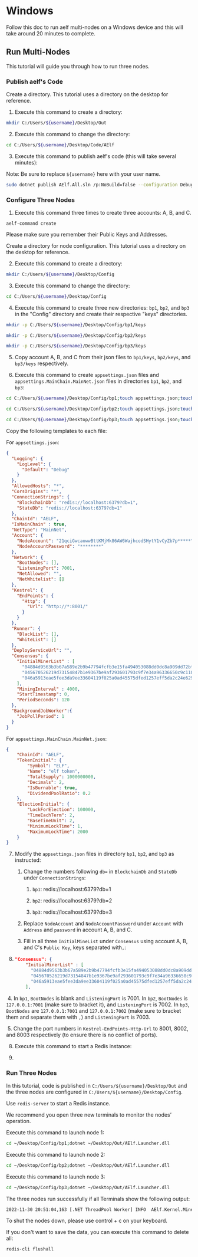 # Windows

Follow this doc to run aelf multi-nodes on a Windows device and this will take around 20 minutes to complete.



## Run Multi-Nodes

This tutorial will guide you through how to run three nodes.



### Publish aelf's Code

Create a directory. This tutorial uses a directory on the desktop for reference.

1. Execute this command to create a directory:

```Bash
mkdir C:/Users/${username}/Desktop/Out
```

2. Execute this command to change the directory:

```Bash
cd C:/Users/${username}/Desktop/Code/AElf
```

3. Execute this command to publish aelf's code (this will take several minutes):

Note: Be sure to replace `${username}` here with your user name.

```Bash
sudo dotnet publish AElf.All.sln /p:NoBuild=false --configuration Debug -o C:/Users/${username}/Desktop/Out
```



### Configure Three Nodes

1. Execute this command three times to create three accounts: A, B, and C.

```Shell
aelf-command create
```

Please make sure you remember their Public Keys and Addresses.

Create a directory for node configuration. This tutorial uses a directory on the desktop for reference.

2. Execute this command to create a directory:

```Bash
mkdir C:/Users/${username}/Desktop/Config
```

3. Execute this command to change the directory:

```Bash
cd C:/Users/${username}/Desktop/Config
```

4. Execute this command to create three new directories: `bp1`, `bp2`, and `bp3`  in the "Config" directory and create their respective "keys" directories.

```Bash
mkdir -p C:/Users/${username}/Desktop/Config/bp1/keys

mkdir -p C:/Users/${username}/Desktop/Config/bp2/keys

mkdir -p C:/Users/${username}/Desktop/Config/bp3/keys
```

5. Copy account A, B, and C from their json files to `bp1/keys`, `bp2/keys`, and `bp3/keys` respectively.

6. Execute this command to create `appsettings.json` files and `appsettings.MainChain.MainNet.json` files in directories `bp1`, `bp2`, and `bp3`:

```Bash
cd C:/Users/${username}/Desktop/Config/bp1;touch appsettings.json;touch appsettings.MainChain.MainNet.json

cd C:/Users/${username}/Desktop/Config/bp2;touch appsettings.json;touch appsettings.MainChain.MainNet.json

cd C:/Users/${username}/Desktop/Config/bp3;touch appsettings.json;touch appsettings.MainChain.MainNet.json
```

Copy the following templates to each file:

For `appsettings.json`:

```JSON
{
  "Logging": {
    "LogLevel": {
      "Default": "Debug"
    }
  },
  "AllowedHosts": "*",
  "CorsOrigins": "*",
  "ConnectionStrings": {
    "BlockchainDb": "redis://localhost:6379?db=1",
    "StateDb": "redis://localhost:6379?db=1"
  },
  "ChainId": "AELF",
  "IsMainChain" : true,
  "NetType": "MainNet",
  "Account": {
    "NodeAccount": "21qciGwcaowwBttKMjMk86AW6WajhcodSHytY1vCyZb7p*****",
    "NodeAccountPassword": "********"
  },
  "Network": {
    "BootNodes": [],
    "ListeningPort": 7001,
    "NetAllowed": "",
    "NetWhitelist": []
  },
  "Kestrel": {
    "EndPoints": {
      "Http": {
        "Url": "http://*:8001/"
      }
    }
  },
  "Runner": {
    "BlackList": [],
    "WhiteList": []
  },
  "DeployServiceUrl": "",
  "Consensus": {
    "InitialMinerList" : [
      "04884d9563b3b67a589e2b9b47794fcfb3e15fa494053088dd0dc8a909dd72bfd24c43b0e2303d631683acaed34acf87526dd489e3805211cba710d956718*****",
      "045670526219d73154847b1e9367be9af293601793c9f7e34a96336650c9c1104a4aac9aaee960af00e775dcd88048698629891b0617ab605e646ae78961c*****",
      "046a5913eae5fee3da9ee33604119f025a0ad45575dfed1257eff5da2c24e629845b1e1a131c5da8751971d545cc5c03826b3eb2b7109b5141679a1927338*****"
    ],
    "MiningInterval" : 4000,
    "StartTimestamp": 0,
    "PeriodSeconds": 120
  },
  "BackgroundJobWorker":{
    "JobPollPeriod": 1
  }
}
```

For `appsettings.MainChain.MainNet.json`:

```JSON
{
    "ChainId": "AELF",
    "TokenInitial": {
        "Symbol": "ELF",
        "Name": "elf token",
        "TotalSupply": 1000000000,
        "Decimals": 2,
        "IsBurnable": true,
        "DividendPoolRatio": 0.2
    },
    "ElectionInitial": {
        "LockForElection": 100000,
        "TimeEachTerm": 2,
        "BaseTimeUnit": 2,
        "MinimumLockTime": 1,
        "MaximumLockTime": 2000
    }
}
```

7. Modify the `appsettings.json` files in directory `bp1`, `bp2`, and `bp3` as instructed:

   1. Change the numbers following `db=` in `BlockchainDb` and `StateDb` under `ConnectionStrings`:

      1. `bp1`: redis://localhost:6379?db=1

      2. `bp2`: redis://localhost:6379?db=2

      3. `bp3`: redis://localhost:6379?db=3

   2. Replace `NodeAccount` and `NodeAccountPassword` under `Account` with `Address` and `password` in account A, B, and C.

   3. Fill in all three `InitialMineList` under `Consensus` using account A, B, and C's `Public Key`, keys separated with`,`:

1. ```JSON
   "Consensus": {
       "InitialMinerList" : [
         "04884d9563b3b67a589e2b9b47794fcfb3e15fa494053088dd0dc8a909dd72bfd24c43b0e2303d631683acaed34acf87526dd489e3805211cba710d956718*****",
         "045670526219d73154847b1e9367be9af293601793c9f7e34a96336650c9c1104a4aac9aaee960af00e775dcd88048698629891b0617ab605e646ae78961c*****",
         "046a5913eae5fee3da9ee33604119f025a0ad45575dfed1257eff5da2c24e629845b1e1a131c5da8751971d545cc5c03826b3eb2b7109b5141679a1927338*****"
       ],
   ```

​		4. In `bp1`, `BootNodes` is blank and `ListeningPort` is 7001. In `bp2`, `BootNodes` is `127.0.0.1:7001` (make sure to bracket it), and `ListeningPort` is 7002. In `bp3`, `BootNodes` are `127.0.0.1:7001` and `127.0.0.1:7002` (make sure to bracket them and separate them with `,`) and `ListeningPort` is 7003.

​		5. Change the port numbers in `Kestrel-EndPoints-Http-Url` to 8001, 8002, and 8003 respectively (to ensure there is no conflict of ports).

8. Execute this command to start a Redis instance:

1. ```Bash
   
   ```



### Run Three Nodes

In this tutorial, code is published in `C:/Users/${username}/Desktop/Out` and the three nodes are configured in `C:/Users/${username}/Desktop/Config`.

Use `redis-server` to start a Redis instance.

We recommend you open three new terminals to monitor the nodes’ operation.

Execute this command to launch node 1:

```Bash
cd ~/Desktop/Config/bp1;dotnet ~/Desktop/Out/AElf.Launcher.dll
```

Execute this command to launch node 2:

```Bash
cd ~/Desktop/Config/bp2;dotnet ~/Desktop/Out/AElf.Launcher.dll
```

Execute this command to launch node 3:

```Bash
cd ~/Desktop/Config/bp3;dotnet ~/Desktop/Out/AElf.Launcher.dll
```

The three nodes run successfully if all Terminals show the following output: 

```Bash
2022-11-30 20:51:04,163 [.NET ThreadPool Worker] INFO  AElf.Kernel.Miner.Application.MiningService - Generated block: { id: "12f519e1601dd9f755a186b1370fd12696a8c080ea04465dadc*********2463", height: 25 }, previous: 5308de83c3585dbb4a097a9187a3b2f9b8584db4889d428484ca3e4df09e2860, executed transactions: 2, not executed transactions 0
```

To shut the nodes down, please use control + c on your keyboard.

If you don't want to save the data, you can execute this command to delete all:

```Shell
redis-cli flushall
```